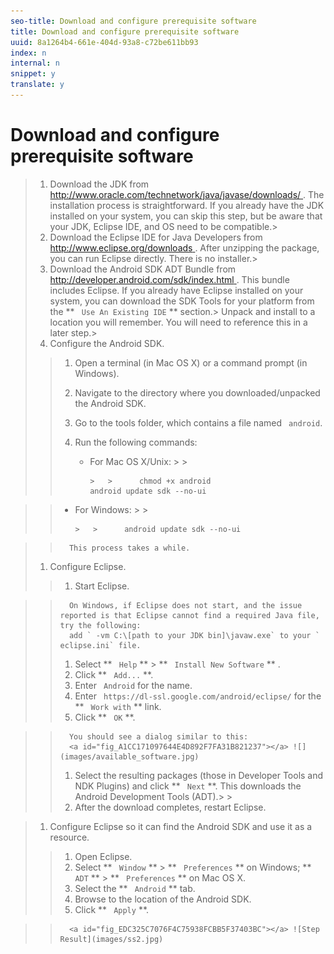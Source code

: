 ```yaml
---
seo-title: Download and configure prerequisite software
title: Download and configure prerequisite software
uuid: 8a1264b4-661e-404d-93a8-c72be611bb93
index: n
internal: n
snippet: y
translate: y
---
```


# Download and configure prerequisite software


>1. Download the JDK from [ http://www.oracle.com/technetwork/java/javase/downloads/ ](http://www.oracle.com/technetwork/java/javase/downloads/).
>   The installation process is straightforward. If you already have the JDK installed on your system, you can skip this step, but be aware that your JDK, Eclipse IDE, and OS need to be compatible.>
>1. Download the Eclipse IDE for Java Developers from [ http://www.eclipse.org/downloads ](http://www.eclipse.org/downloads).
>   After unzipping the package, you can run Eclipse directly. There is no installer.>
>1. Download the Android SDK ADT Bundle from [ http://developer.android.com/sdk/index.html ](http://developer.android.com/sdk/index.html).
>   This bundle includes Eclipse. If you already have Eclipse installed on your system, you can download the SDK Tools for your platform from the ** ` Use An Existing IDE` ** section.>
>   Unpack and install to a location you will remember. You will need to reference this in a later step.>
>1. Configure the Android SDK.
>   >1. Open a terminal (in Mac OS X) or a command prompt (in Windows).
>   >1. Navigate to the directory where you downloaded/unpacked the Android SDK.
>   >1. Go to the tools folder, which contains a file named ` android`.
>   >1. Run the following commands:
>   >    
>   >    * For Mac OS X/Unix: >   >    
>   >      ```
>   >      >   >      chmod +x android 
>   >      android update sdk --no-ui 
>   >      
>   >      ```

>   >    * For Windows: >   >    
>   >      ```
>   >      >   >      android update sdk --no-ui 
>   >      
>   >      ```

>   >       This process takes a while.
>   >    
>1. Configure Eclipse.
>   >1. Start Eclipse.

>   >       On Windows, if Eclipse does not start, and the issue reported is that Eclipse cannot find a required Java file, try the following:
>   >       add ` -vm C:\[path to your JDK bin]\javaw.exe` to your ` eclipse.ini` file. 
>   >1. Select  ** ` Help` ** &gt; ** ` Install New Software` ** .
>   >1. Click ** ` Add...` **.
>   >1. Enter ` Android` for the name.
>   >1. Enter ` https://dl-ssl.google.com/android/eclipse/` for the ** ` Work with` ** link.
>   >1. Click ** ` OK` **.

>   >       You should see a dialog similar to this:
>   >       <a id="fig_A1CC171097644E4D892F7FA31B821237"></a> ![](images/available_software.jpg) 
>   >1. Select the resulting packages (those in Developer Tools and NDK Plugins) and click ** ` Next` **.
>   >   This downloads the Android Development Tools (ADT).>   >
>   >1. After the download completes, restart Eclipse.

>1. Configure Eclipse so it can find the Android SDK and use it as a resource.
>   >1. Open Eclipse.
>   >1. Select  ** ` Window` ** &gt; ** ` Preferences` ** on Windows;  ** ` ADT` ** &gt; ** ` Preferences` ** on Mac OS X.
>   >1. Select the ** ` Android` ** tab.
>   >1. Browse to the location of the Android SDK.
>   >1. Click ** ` Apply` **.

>   >       <a id="fig_EDC325C7076F4C75938FCBB5F37403BC"></a> ![Step Result](images/ss2.jpg) 

